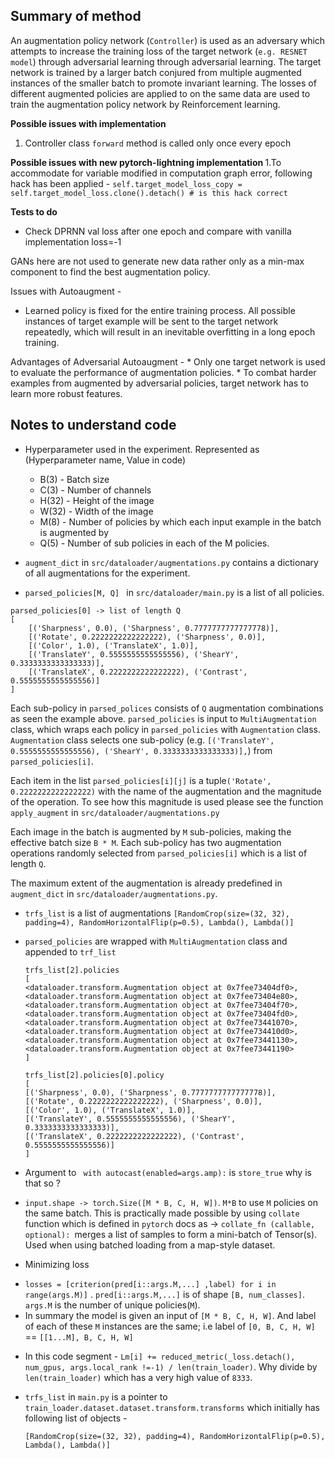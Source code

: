 ## Summary of method 
An augmentation policy network (`Controller`) is used as an adversary which attempts to increase the training loss of
the target network (`e.g. RESNET model`) through adversarial learning through adversarial learning. The target network
is trained by a larger batch conjured from multiple augmented instances of the smaller batch to promote invariant
learning. The losses of different augmented policies are applied to on the same data are used to train the augmentation
policy network by Reinforcement learning.

<b> Possible issues with implementation </b>
1. Controller class `forward` method is called only once every epoch


<b> Possible issues with **new** pytorch-lightning implementation </b>
1.To accommodate for variable modified in computation graph error, following hack has been applied - `self.target_model_loss_copy = self.target_model_loss.clone().detach() # is this hack correct`

<b> Tests to do </b>
* Check DPRNN val loss after one epoch and compare with vanilla implementation
    loss=-1


GANs here are not used to generate new data rather only as a min-max component to find the best augmentation policy.

Issues with Autoaugment - 

 * Learned policy is fixed for the entire training process. All possible instances of target example will be sent to the
    target network repeatedly, which will result in an inevitable overfitting in a long epoch training. 

Advantages of Adversarial Autoaugment  - 
    * Only one target network is used to evaluate the performance of augmentation policies. 
    * To combat harder examples from augmented by adversarial policies, target network has to learn more robust features. 


## Notes to understand code

* Hyperparameter used in the experiment. Represented as (Hyperparameter name, Value in code)
    - B(3) - Batch size
    - C(3) - Number of channels
    - H(32) - Height of the image
    - W(32) - Width of the image
    - M(8) - Number of policies by which each input example in the batch is augmented by
    - Q(5) - Number of sub policies in each of the M policies.

* `augment_dict` in `src/dataloader/augmentations.py` contains a dictionary of all augmentations for the experiment. 
* `parsed_policies[M, Q] ` in `src/dataloader/main.py` is a list of all policies.

```
parsed_policies[0] -> list of length Q
[
    [('Sharpness', 0.0), ('Sharpness', 0.7777777777777778)],
    [('Rotate', 0.2222222222222222), ('Sharpness', 0.0)],
    [('Color', 1.0), ('TranslateX', 1.0)],
    [('TranslateY', 0.5555555555555556), ('ShearY', 0.3333333333333333)],
    [('TranslateX', 0.2222222222222222), ('Contrast', 0.5555555555555556)]
]
```
Each sub-policy in `parsed_polices` consists of `Q` augmentation combinations as seen the example above. 
`parsed_policies` is input to `MultiAugmentation` class, which wraps each policy in `parsed_policies` with `Augmentation` class. `Augmentation` class selects one sub-policy (e.g. `[('TranslateY', 0.5555555555555556), ('ShearY', 0.3333333333333333)],`) from `parsed_policies[i]`.

Each item in the list `parsed_policies[i][j]` is a tuple`('Rotate', 0.2222222222222222)` with the name of the augmentation and the magnitude of the operation. To see how this magnitude is used please see the function `apply_augment` in `src/dataloader/augmentations.py`

Each image in the batch is augmented by `M` sub-policies, making the effective batch size `B * M`. Each sub-policy has two augmentation operations randomly selected from `parsed_policies[i]` which is a list of length `Q`. 

The maximum extent of the augmentation is already predefined in `augment_dict` in `src/dataloader/augmentations.py`.

* `trfs_list` is a list of augmentations
 `[RandomCrop(size=(32, 32), padding=4), RandomHorizontalFlip(p=0.5), Lambda(), Lambda()]` 

* `parsed_policies` are wrapped with `MultiAugmentation` class and appended to `trf_list`
    ```
    trfs_list[2].policies
    [
    <dataloader.transform.Augmentation object at 0x7fee73404df0>,
    <dataloader.transform.Augmentation object at 0x7fee73404e80>,
    <dataloader.transform.Augmentation object at 0x7fee73404f70>,
    <dataloader.transform.Augmentation object at 0x7fee73404fd0>,
    <dataloader.transform.Augmentation object at 0x7fee73441070>,
    <dataloader.transform.Augmentation object at 0x7fee734410d0>,
    <dataloader.transform.Augmentation object at 0x7fee73441130>,
    <dataloader.transform.Augmentation object at 0x7fee73441190>
    ]
    ```
    ```
    trfs_list[2].policies[0].policy
    [
    [('Sharpness', 0.0), ('Sharpness', 0.7777777777777778)],
    [('Rotate', 0.2222222222222222), ('Sharpness', 0.0)],
    [('Color', 1.0), ('TranslateX', 1.0)],
    [('TranslateY', 0.5555555555555556), ('ShearY', 0.3333333333333333)],
    [('TranslateX', 0.2222222222222222), ('Contrast', 0.5555555555555556)]
    ]
    ```

* Argument to ` with autocast(enabled=args.amp):` is `store_true` why is that so ? 

* `input.shape -> torch.Size([M * B, C, H, W])`. `M*B` to use `M` policies on the same batch. This is practically made
    possible by using `collate ` function which is defined in `pytorch` docs as -> `collate_fn (callable, optional): `merges a list of samples to form a mini-batch of Tensor(s).  Used when using batched loading from a map-style dataset. 

* Minimizing loss
 - `losses = [criterion(pred[i::args.M,...] ,label) for i in range(args.M)]` . `pred[i::args.M,...]` is of shape
     `[B, num_classes]`. `args.M` is the number of unique policies(`M`). 
 - In summary the model is given an input of `[M * B, C, H, W]`. And label of each of these `M` instances are the same; i.e label of `[0, B, C, H, W]` == `[[1...M], B, C, H, W]`

* In this code segment - `Lm[i] += reduced_metric(_loss.detach(), num_gpus, args.local_rank !=-1) / len(train_loader)`. Why divide by `len(train_loader)` which has a very high value of `8333`. 


* `trfs_list` in `main.py` is a pointer to `train_loader.dataset.dataset.transform.transforms` which initially has
    following list of objects - 
    ```
    [RandomCrop(size=(32, 32), padding=4), RandomHorizontalFlip(p=0.5), Lambda(), Lambda()]
    ```

